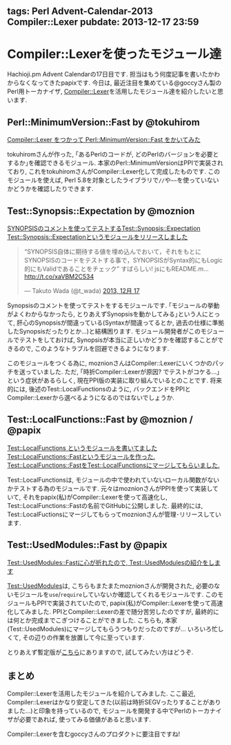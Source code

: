 tags: Perl Advent-Calendar-2013 Compiler::Lexer
pubdate: 2013-12-17 23:59
---
# Compiler::Lexerを使ったモジュール達

Hachioji.pm Advent Calendarの17日目です. 担当はもう何度記事を書いたかわからなくなってきたpapixです.
今日は, 最近注目を集めている@goccyさん製のPerl用トーカナイザ, [Compiler::Lexer](http://search.cpan.org/~goccy/Compiler-Lexer/)を活用したモジュール達を紹介したいと思います.

## Perl::MinimumVersion::Fast by @tokuhirom

[Compiler::Lexer をつかって Perl::MinimumVersion::Fast をかいてみた](http://blog.64p.org/entry/2013/05/02/185530)

tokuhiromさんが作った, ｢あるPerlのコードが, どのPerlのバージョンを必要とするか｣を確認できるモジュール.
本家のPerl::MinimumVersionはPPIで実装されており, これをtokuhiromさんがCompiler::Lexer化して完成したものです.
このモジュールを使えば, Perl 5.8を対象としたライブラリで`//`や`~~`を使っていないかどうかを確認したりできます.

## Test::Synopsis::Expectation by @moznion

[SYNOPSISのコメントを使ってテストするTest::Synopsis::Expectation](http://mackee.hatenablog.com/entry/2013/12/16/234919)
[Test::Synopsis::Expectationというモジュールをリリースしました](http://moznion.hatenadiary.com/entry/2013/12/17/113458)

<blockquote class="twitter-tweet" lang="ja"><p>“SYNOPSIS自体に期待する値を埋め込んでおいて，それをもとにSYNOPSISのコードをテストする事で，SYNOPSISがSyntax的にもLogic的にもValidであることをチェック” すばらしい! jsにもREADME.m… <a href="http://t.co/xaVBM2C534">http://t.co/xaVBM2C534</a></p>&mdash; Takuto Wada (@t_wada) <a href="https://twitter.com/t_wada/statuses/412849220853317632">2013, 12月 17</a></blockquote>
<script async src="//platform.twitter.com/widgets.js" charset="utf-8"></script>

Synopsisのコメントを使ってテストをするモジュールです.
｢モジュールの挙動がよくわからなかったら, とりあえずSynopsisを動かしてみる｣という人にとって, 肝心のSynopsisが間違っている(Syntaxが間違ってるとか, 過去の仕様に準拠したSynopsisだったりとか...)と結構困ります.
モジュール開発者がこのモジュールでテストをしておけば, Synopsisが本当に正しいかどうかを確認することができるので, このようなトラブルを回避できるようになります.

このモジュールをつくる為に, moznionさんはCompiler::Lexerにいくつかのパッチを送っていました.
ただ, ｢時折Compiler::Lexerが原因? でテストがコケる...｣という症状があるらしく, 現在PPI版の実装に取り組んでいるとのことです.
将来的には, 後述のTest::LocalFunctionsのように, バックエンドをPPIとCompiler::Lexerから選べるようになるのではないでしょうか.

## Test::LocalFunctions::Fast by @moznion / @papix

[Test::LocalFunctions というモジュールを書いてました](http://moznion.hatenadiary.com/entry/20130412/1365795045)
[Test::LocalFunctions::Fastというモジュールを作った.](http://blog.papix.net/entry/2013/05/02/223803)
[Test::LocalFunctions::FastをTest::LocalFunctionsにマージしてもらいました.](http://blog.papix.net/entry/2013/05/27/224100)

Test::LocalFunctionsは, モジュールの中で使われていないローカル関数がないかテストする為のモジュールです.
元々はmoznionさんがPPIを使って実装していて, それをpapix(私)がCompiler::Lexerを使って高速化し, Test::LocalFunctions::Fastの名前でGitHubに公開しました.
最終的には, Test::LocalFuctionsにマージしてもらってmoznionさんが管理･リリースしています.

## Test::UsedModules::Fast by @papix

[Test::UsedModules::Fastに心が折れたので, Test::UsedModulesの紹介をします](http://blog.papix.net/entry/2013/07/09/211600)

[Test::UsedModules](https://github.com/moznion/Test-UsedModules)は, こちらもまたまたmoznionさんが開発された, 必要のないモジュールを`use`/`require`していないか確認してくれるモジュールです.
このモジュールもPPIで実装されていたので, papix(私)がCompiler::Lexerを使って高速化してみました.
PPIとCompiler::Lexerの差で随分苦労したのですが, 最終的には何とか完成までこぎつけることができました.
こちらも, 本家(Test::UsedModules)にマージしてもらうつもりだったのですが... いろいろ忙しくて, その辺りの作業を放置して今に至っています.

とりあえず暫定版が[こちら](https://github.com/papix/Test-UsedModules/tree/fast)にありますので, 試してみたい方はどうぞ.

## まとめ

Compiler::Lexerを活用したモジュールを紹介してみました.
ここ最近, Compiler::Lexerはかなり安定してきた(以前は時折SEGVったりすることがありました...)と印象を持っているので, モジュールを開発する中でPerlのトーカナイザが必要であれば, 使ってみる価値があると思います.

Compiler::Lexerを含むgoccyさんのプロダクトに要注目ですね!

